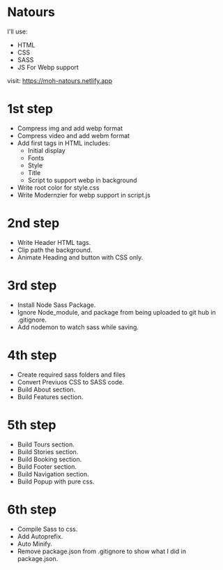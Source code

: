 # Natours

I'll use: 
 - HTML
 - CSS 
 - SASS
 - JS For Webp support 
 
 visit: https://moh-natours.netlify.app
 
 # 1st step
  - Compress img and add webp format
  - Compress video and add webm format
  - Add first tags in HTML includes: 
    - Initial display
    - Fonts
    - Style
    - Title
    - Script to support webp in background
  - Write root color for style.css
  - Write Modernzier for webp support in script.js 

 # 2nd step
  - Write Header HTML tags.
  - Clip path the background.
  - Animate Heading and button with CSS only.

 # 3rd step
  - Install Node Sass Package.
  - Ignore Node_module, and package from being uploaded to git hub in .gitignore. 
  - Add nodemon to watch sass while saving.

 # 4th step
  - Create required sass folders and files
  - Convert Previuos CSS to SASS code.
  - Build About section.
  - Build Features section.
  
 # 5th step
  - Build Tours section.
  - Build Stories section.
  - Build Booking section.
  - Build Footer section.
  - Build Navigation section.
  - Build Popup with pure css.

 # 6th step
  - Compile Sass to css.
  - Add Autoprefix.
  - Auto Minify. 
  - Remove package.json from .gitignore to show what I did in package.json.

